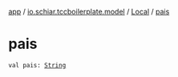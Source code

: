 [app](../../index.md) / [io.schiar.tccboilerplate.model](../index.md) / [Local](index.md) / [pais](./pais.md)

# pais

`val pais: `[`String`](https://kotlinlang.org/api/latest/jvm/stdlib/kotlin/-string/index.html)